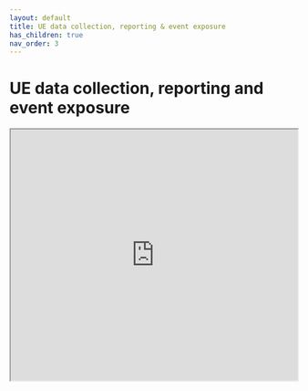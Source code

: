 ```yaml
---
layout: default
title: UE data collection, reporting & event exposure
has_children: true
nav_order: 3
---
```


# UE data collection, reporting and event exposure
<iframe width="100%" height="440" src="https://drive.google.com/file/d/1U_hUtHC-kr9_Ydq-VeH-ESIeEeJh0xEd/preview"></iframe>
